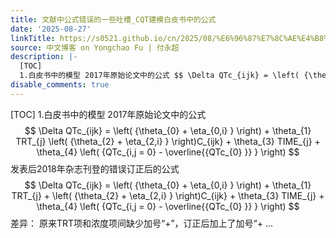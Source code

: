 ```yaml
---
title: 文献中公式错误的一些吐槽_CQT建模白皮书中的公式
date: '2025-08-27'
linkTitle: https://s0521.github.io/cn/2025/08/%E6%96%87%E7%8C%AE%E4%B8%AD%E5%85%AC%E5%BC%8F%E9%94%99%E8%AF%AF%E7%9A%84%E4%B8%80%E4%BA%9B%E5%90%90%E6%A7%BD_cqt%E5%BB%BA%E6%A8%A1%E7%99%BD%E7%9A%AE%E4%B9%A6%E4%B8%AD%E7%9A%84%E5%85%AC%E5%BC%8F/
source: 中文博客 on Yongchao Fu | 付永超
description: |-
  [TOC]
  1.白皮书中的模型 2017年原始论文中的公式 $$ \Delta QTc_{ijk} = \left( {\theta_{0} + \eta_{0,i} } \right) + \theta_{1} TRT_{j} \left( {\theta_{2} + \eta_{2,i} } \right)C_{ijk} + \theta_{3} TIME_{j} + \theta_{4} \left( {QTc_{i,j = 0} - \overline{{QTc_{0} }} } \right) $$ 发表后2018年杂志刊登的错误订正后的公式 $$ \Delta QTc_{ijk} = \left( {\theta_{0} + \eta_{0,i} } \right) + \theta_{1} TRT_{j} + \left( {\theta_{2} + \eta_{2,i} } \right)C_{ijk} + \theta_{3} TIME_{j} + \theta_{4} \left( {QTc_{i,j = 0} - \overline{{QTc_{0} }} } \right) $$ 差异： 原来TRT项和浓度项间缺少加号“+”，订正后加上了加号“+ ...
disable_comments: true
---
```

[TOC]
1.白皮书中的模型 2017年原始论文中的公式 $$ \Delta QTc_{ijk} = \left( {\theta_{0} + \eta_{0,i} } \right) + \theta_{1} TRT_{j} \left( {\theta_{2} + \eta_{2,i} } \right)C_{ijk} + \theta_{3} TIME_{j} + \theta_{4} \left( {QTc_{i,j = 0} - \overline{{QTc_{0} }} } \right) $$ 发表后2018年杂志刊登的错误订正后的公式 $$ \Delta QTc_{ijk} = \left( {\theta_{0} + \eta_{0,i} } \right) + \theta_{1} TRT_{j} + \left( {\theta_{2} + \eta_{2,i} } \right)C_{ijk} + \theta_{3} TIME_{j} + \theta_{4} \left( {QTc_{i,j = 0} - \overline{{QTc_{0} }} } \right) $$ 差异： 原来TRT项和浓度项间缺少加号“+”，订正后加上了加号“+ ...